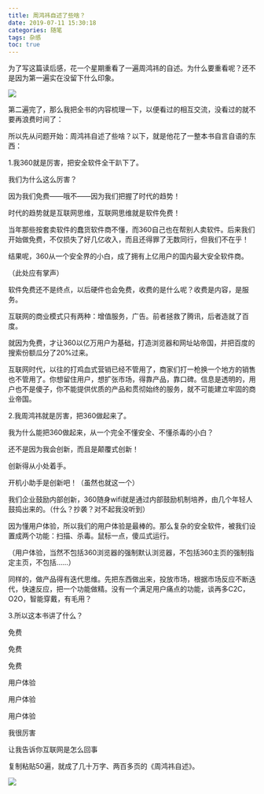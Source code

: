 ```yaml
---
title: 周鸿祎自述了些啥？
date: 2019-07-11 15:30:18
categories: 随笔
tags: 杂感
toc: true
---
```

为了写这篇读后感，花一个星期重看了一遍周鸿祎的自述。为什么要重看呢？还不是因为第一遍实在没留下什么印象。

![](http://upload-images.jianshu.io/upload_images/29336-7115262ffb7529bb.gif?imageMogr2/auto-orient/strip)

第二遍完了，那么我把全书的内容梳理一下，以便看过的相互交流，没看过的就不要再浪费时间了：

所以先从问题开始：周鸿祎自述了些啥？以下，就是他花了一整本书自言自语的东西：

1.我360就是厉害，把安全软件全干趴下了。

我们为什么这么厉害？

因为我们免费——哦不——因为我们把握了时代的趋势！

时代的趋势就是互联网思维，互联网思维就是软件免费！

当年那些按套卖软件的蠢货软件商不懂，而360自己也在帮别人卖软件。后来我们开始做免费，不仅损失了好几亿收入，而且还得罪了无数同行，但我们不在乎！

结果呢，360从一个安全界的小白，成了拥有上亿用户的国内最大安全软件商。

（此处应有掌声）

软件免费还不是终点，以后硬件也会免费，收费的是什么呢？收费是内容，是服务。

互联网的商业模式只有两种：增值服务，广告。前者拯救了腾讯，后者造就了百度。

就因为免费，才让360以亿万用户为基础，打造浏览器和网址站帝国，并把百度的搜索份额瓜分了20%过来。

互联网时代，以往的打鸡血式营销已经不管用了，商家们打一枪换一个地方的销售也不管用了。你想留住用户，想扩张市场，得靠产品，靠口碑。信息是透明的，用户也不是傻子，你不能提供优质的产品和贯彻始终的服务，就不可能建立牢固的商业帝国。


2.我周鸿祎就是厉害，把360做起来了。

我为什么能把360做起来，从一个完全不懂安全、不懂杀毒的小白？

还不是因为我会创新，而且是颠覆式创新！

创新得从小处着手。

开机小助手是创新吧！（虽然也就这一个）

我们企业鼓励内部创新，360随身wifi就是通过内部鼓励机制培养，由几个年轻人鼓捣出来的。（什么？抄袭？对不起我没听到）

因为懂用户体验，所以我们的用户体验是最棒的。那么复杂的安全软件，被我们设置成两个功能：扫描、杀毒。鼠标一点，傻瓜式运行。

（用户体验，当然不包括360浏览器的强制默认浏览器，不包括360主页的强制指定主页，不包括……）

同样的，做产品得有迭代思维。先把东西做出来，投放市场，根据市场反应不断迭代，快速反应，把一个功能做精。没有一个满足用户痛点的功能，谈再多C2C，O2O，智能穿戴，有毛用？

3.所以这本书讲了什么？

免费

免费

免费

用户体验

用户体验

用户体验

我很厉害

让我告诉你互联网是怎么回事

复制粘贴50遍，就成了几十万字、两百多页的《周鸿祎自述》。

![](http://upload-images.jianshu.io/upload_images/29336-9235c2542eaab03a.png?imageMogr2/auto-orient/strip%7CimageView2/2/w/1240)
